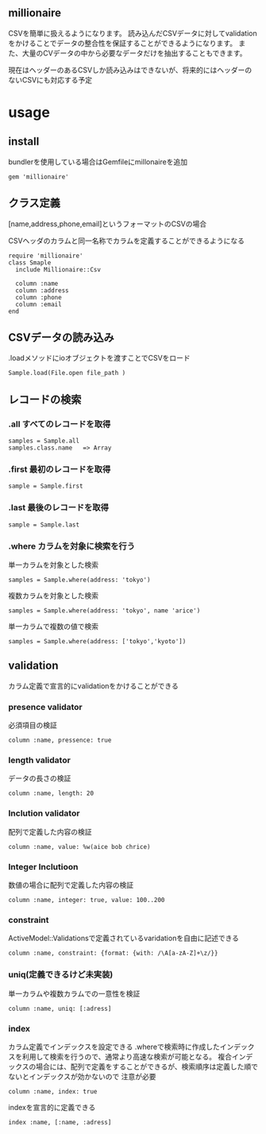## millionaire
CSVを簡単に扱えるようになります。
読み込んだCSVデータに対してvalidationをかけることでデータの整合性を保証することができるようになります。
また、大量のCVデータの中から必要なデータだけを抽出することもできます。

現在はヘッダーのあるCSVしか読み込みはできないが、将来的にはヘッダーのないCSVにも対応する予定

# usage

## install
bundlerを使用している場合はGemfileにmillonaireを追加

```
gem 'millionaire'
```

## クラス定義
[name,address,phone,email]というフォーマットのCSVの場合

CSVヘッダのカラムと同一名称でカラムを定義することができるようになる

```
require 'millionaire'
class Smaple
  include Millionaire::Csv

  column :name
  column :address
  column :phone
  column :email
end
```

## CSVデータの読み込み
.loadメソッドにioオブジェクトを渡すことでCSVをロード

```
Sample.load(File.open file_path )
```

## レコードの検索

### .all すべてのレコードを取得

```
samples = Sample.all
samples.class.name   => Array
```

### .first 最初のレコードを取得

```
sample = Sample.first
```

### .last 最後のレコードを取得

```
sample = Sample.last
```

### .where カラムを対象に検索を行う

単一カラムを対象とした検索

```
samples = Sample.where(address: 'tokyo')
```

複数カラムを対象とした検索

```
samples = Sample.where(address: 'tokyo', name 'arice')
```

単一カラムで複数の値で検索

```
samples = Sample.where(address: ['tokyo','kyoto'])
```

## validation

カラム定義で宣言的にvalidationをかけることができる

### presence validator
必須項目の検証

```
column :name, pressence: true
```

### length validator
データの長さの検証

```
column :name, length: 20
```

### Inclution validator
配列で定義した内容の検証

```
column :name, value: %w(aice bob chrice)
```

### Integer Inclutioon
数値の場合に配列で定義した内容の検証

```
column :name, integer: true, value: 100..200
```

### constraint
ActiveModel::Validationsで定義されているvaridationを自由に記述できる

```
column :name, constraint: {format: {with: /\A[a-zA-Z]+\z/}}
```

### uniq(定義できるけど未実装)
単一カラムや複数カラムでの一意性を検証

```
column :name, uniq: [:adress]
```

### index
カラム定義でインデックスを設定できる
.whereで検索時に作成したインデックスを利用して検索を行うので、通常より高速な検索が可能となる。
複合インデックスの場合には、配列で定義をすることができるが、検索順序は定義した順でないとインデックスが効かないので
注意が必要

```
column :name, index: true
```

indexを宣言的に定義できる

```
index :name, [:name, :adress]
```
